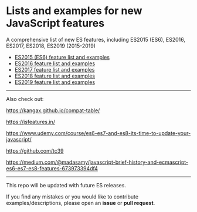 # Lists and examples for new JavaScript features
A comprehensive list of new ES features, including ES2015 (ES6), ES2016, ES2017, ES2018, ES2019 (2015-2019)

* [ES2015 (ES6) feature list and examples](ES2015.MD)
* [ES2016 feature list and examples](ES2016.MD)
* [ES2017 feature list and examples](ES2017.MD)
* [ES2018 feature list and examples](ES2018.MD)
* [ES2019 feature list and examples](ES2019.MD)

---
Also check out:

https://kangax.github.io/compat-table/

https://jsfeatures.in/

https://www.udemy.com/course/es6-es7-and-es8-its-time-to-update-your-javascript/

https://github.com/tc39

https://medium.com/@madasamy/javascript-brief-history-and-ecmascript-es6-es7-es8-features-673973394df4

---
This repo will be updated with future ES releases.

If you find any mistakes or you would like to contribute examples/descriptions, please open an **issue** or **pull request**.
